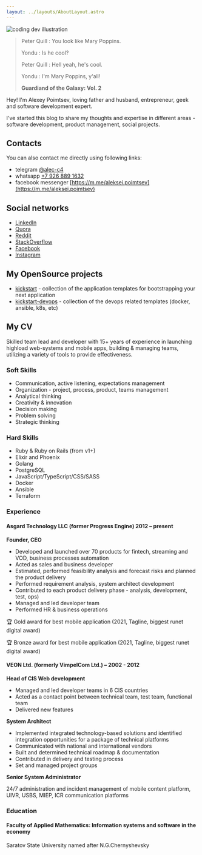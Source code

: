```yaml
---
layout: ../layouts/AboutLayout.astro
---
```


<div>
  <img src="/assets/me.jpg" class="sm:w-full mx-auto" alt="coding dev illustration">
</div>

> Peter Quill : You look like Mary Poppins.
>
> Yondu : Is he cool?
>
> Peter Quill : Hell yeah, he's cool.
>
> Yondu : I'm Mary Poppins, y'all!
>
> **Guardiand of the Galaxy: Vol. 2**

Hey!
I'm Alexey Poimtsev, loving father and husband, entrepreneur, geek and software development expert.

I've started this blog to share my thoughts and expertise in different areas - software development, product management, social projects.

## Contacts

You can also contact me directly using following links:

- telegram [@alec-c4](https://t.me/alec_c4)
- whatsapp [+7 926 889 1632](https://wa.me/79268891632)
- facebook messenger [https://m.me/aleksei.poimtsev](https://m.me/aleksei.poimtsev)

## Social networks

- [LinkedIn](https://linkedin.com/in/apoimtsev)
- [Quora](https://www.quora.com/profile/Alexey-Poimtsev)
- [Reddit](https://www.reddit.com/user/alec-c4)
- [StackOverflow](https://stackoverflow.com/users/143511/alexey-poimtsev)
- [Facebook](https://www.facebook.com/aleksei.poimtsev)
- [Instagram](https://www.instagram.com/alec_c4/)

## My OpenSource projects

- [kickstart](https://github.com/alec-c4/kickstart) - collection of the application templates for bootstrapping your next application
- [kickstart-devops](https://github.com/alec-c4/kickstart-devops) - collection of the devops related templates (docker, ansible, k8s, etc)

## My CV

Skilled team lead and developer with 15+ years of experience in launching highload web-systems and mobile apps, building & managing teams, utilizing a variety of tools to provide effectiveness.

### Soft Skills

- Communication, active listening, expectations management
- Organization - project, process, product, teams management
- Analytical thinking
- Creativity & innovation
- Decision making
- Problem solving
- Strategic thinking

### Hard Skills

- Ruby & Ruby on Rails (from v1+)
- Elixir and Phoenix
- Golang
- PostgreSQL
- JavaScript/TypeScript/CSS/SASS
- Docker
- Ansible
- Terraform

### Experience

#### Asgard Technology LLC (former Progress Engine) 2012 – present

**Founder, CEO**

- Developed and launched over 70 products for fintech, streaming and VOD, business processes automation
- Acted as sales and business developer
- Estimated, performed feasibility analysis and forecast risks and planned the product delivery
- Performed requirement analysis, system architect development
- Contributed to each product delivery phase - analysis, development, test, ops)
- Managed and led developer team
- Performed HR & business operations

🏆 Gold award for best mobile application (2021, Tagline, biggest runet digital award)

🏆 Bronze award for best mobile application (2021, Tagline, biggest runet digital award)

#### VEON Ltd. (formerly VimpelCom Ltd.) – 2002 - 2012

**Head of CIS Web development**

- Managed and led developer teams in 6 CIS countries
- Acted as a contact point between technical team, test team, functional team
- Delivered new features

**System Architect**

- Implemented integrated technology-based solutions and identified integration opportunities for a package of technical platforms
- Communicated with national and international vendors
- Built and determined technical roadmap & documentation
- Contributed in delivery and testing process
- Set and managed project groups

**Senior System Administrator**

24/7 administration and incident management of mobile content platform, UIVR, USBS, MIEP, ICR communication platforms

### Education

#### Faculty of Applied Mathematics: Information systems and software in the economy

Saratov State University named after N.G.Chernyshevsky
